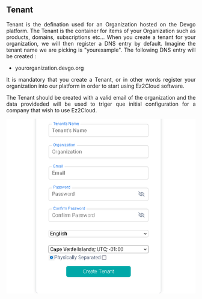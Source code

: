 ## Tenant
<div style='text-align: justify;'> 
Tenant is the defination used for an Organization hosted on the Devgo platform.
The Tenant is the container for items of your Organization such as products, domains, subscriptions etc…
When you create a tenant for your organization, we will then register a DNS entry by default.  
Imagine the tenant name we are picking is "yourexample". The following DNS entry will be created :

- yourorganization.devgo.org

It is mandatory that you create a Tenant, or in other words register your organization into our platform in order to start using Ez2Cloud software.

The Tenant should be created with a valid email of the organization and the data provideded will be used to triger que initial configuration for a company that wish to use Ez2Cloud. 
</div>

![Image of how to create a tenant](../images/TenantConcept.png)